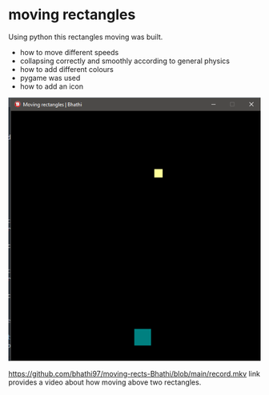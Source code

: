 # moving rectangles 

Using python this rectangles moving was built.
* how to move different speeds
* collapsing correctly and smoothly according to general physics
* how to add different colours
* pygame was used
* how to add an icon

![](https://github.com/bhathi97/moving-rects-Bhathi/blob/main/Screenshot%20.png)

https://github.com/bhathi97/moving-rects-Bhathi/blob/main/record.mkv link provides a video about how moving above two rectangles.

